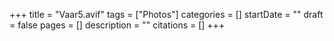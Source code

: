 +++
title = "Vaar5.avif"
tags = ["Photos"]
categories = []
startDate = ""
draft = false
pages = []
description = ""
citations = []
+++
